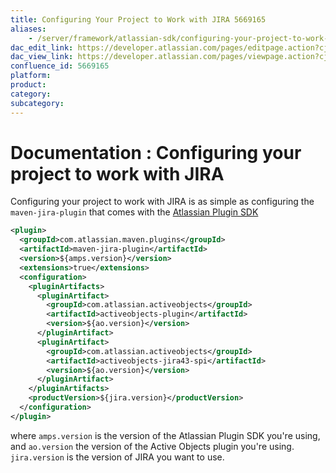 ```yaml
---
title: Configuring Your Project to Work with JIRA 5669165
aliases:
    - /server/framework/atlassian-sdk/configuring-your-project-to-work-with-jira-5669165.html
dac_edit_link: https://developer.atlassian.com/pages/editpage.action?cjm=wozere&pageId=5669165
dac_view_link: https://developer.atlassian.com/pages/viewpage.action?cjm=wozere&pageId=5669165
confluence_id: 5669165
platform:
product:
category:
subcategory:
---
```

# Documentation : Configuring your project to work with JIRA

Configuring your project to work with JIRA is as simple as configuring the `maven-jira-plugin` that comes with the [Atlassian Plugin SDK](/server/framework/atlassian-sdk/set-up-the-atlassian-plugin-sdk-and-build-a-project)

``` xml
<plugin>
  <groupId>com.atlassian.maven.plugins</groupId>
  <artifactId>maven-jira-plugin</artifactId>
  <version>${amps.version}</version>
  <extensions>true</extensions>
  <configuration>
    <pluginArtifacts>
      <pluginArtifact>
        <groupId>com.atlassian.activeobjects</groupId>
        <artifactId>activeobjects-plugin</artifactId>
        <version>${ao.version}</version>
      </pluginArtifact>
      <pluginArtifact>
        <groupId>com.atlassian.activeobjects</groupId>
        <artifactId>activeobjects-jira43-spi</artifactId>
        <version>${ao.version}</version>
      </pluginArtifact>
    </pluginArtifacts>
    <productVersion>${jira.version}</productVersion>
  </configuration>
</plugin>
```

where `amps.version` is the version of the Atlassian Plugin SDK you're using, and `ao.version` the version of the Active Objects plugin you're using. `jira.version` is the version of JIRA you want to use.

















































































































































































































































































































